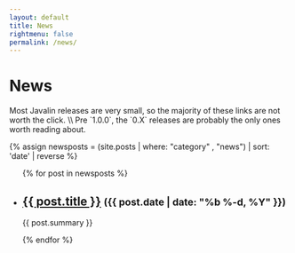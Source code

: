 ```yaml
---
layout: default
title: News
rightmenu: false
permalink: /news/
---
```


<h1 class="no-margin-top">News</h1>
Most Javalin releases are very small, so the majority of these links are not worth the click. \\
Pre `1.0.0`, the `0.X` releases are probably the only ones worth reading about.

{% assign newsposts = (site.posts | where: "category" , "news") | sort: 'date' | reverse %}

<div class="posts-overview">
    <ul class="post-list">
        {% for post in newsposts %}
            <li class="post-summary">
                <h2>
                    <a href="{{ post.url }}">{{ post.title }}</a>
                    <small>(<time datetime="{{ post.date | date_to_xmlschema }}" itemprop="datePublished">{{ post.date | date: "%b %-d, %Y" }}</time>)</small>
                </h2>
                <p>{{ post.summary }}</p>
            </li>
        {% endfor %}
    </ul>
</div>
